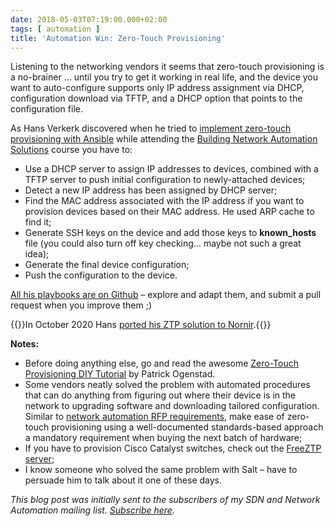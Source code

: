 ```yaml
---
date: 2018-05-03T07:19:00.000+02:00
tags: [ automation ]
title: 'Automation Win: Zero-Touch Provisioning'
---
```

Listening to the networking vendors it seems that zero-touch provisioning is a no-brainer … until you try to get it working in real life, and the device you want to auto-configure supports only IP address assignment via DHCP, configuration download via TFTP, and a DHCP option that points to the configuration file.

As Hans Verkerk discovered when he tried to [implement zero-touch provisioning with Ansible](https://github.com/hans-vvv/NetAutLab) while attending the [Building Network Automation Solutions](http://www.ipspace.net/Building_Network_Automation_Solutions) course you have to:
<!--more-->

-   Use a DHCP server to assign IP addresses to devices, combined with a TFTP server to push initial configuration to newly-attached devices;
-   Detect a new IP address has been assigned by DHCP server;
-   Find the MAC address associated with the IP address if you want to provision devices based on their MAC address. He used ARP cache to find it;
-   Generate SSH keys on the device and add those keys to **known\_hosts** file (you could also turn off key checking… maybe not such a great idea);
-   Generate the final device configuration;
-   Push the configuration to the device.

[All his playbooks are on Github](https://github.com/hans-vvv/NetAutLab) – explore and adapt them, and submit a pull request when you improve them ;)

{{<note update>}}In October 2020 Hans [ported his ZTP solution to Nornir](https://github.com/hans-vvv/NetAutLab/tree/master/nornir-ztp).{{</note>}}

**Notes:**

-   Before doing anything else, go and read the awesome [Zero-Touch Provisioning DIY Tutorial](https://networklore.com/ztp-tutorial/) by Patrick Ogenstad.
-   Some vendors neatly solved the problem with automated procedures that can do anything from figuring out where their device is in the network to upgrading software and downloading tailored configuration. Similar to [network automation RFP requirements](/2016/10/network-automation-rfp-requirements/), make ease of zero-touch provisioning using a well-documented standards-based approach a mandatory requirement when buying the next batch of hardware;
-   If you have to provision Cisco Catalyst switches, check out the [FreeZTP server](https://github.com/convergeone/freeztp);
-   I know someone who solved the same problem with Salt – have to persuade him to talk about it one of these days.

*This blog post was initially sent to the subscribers of my SDN and Network Automation mailing list. *[*Subscribe here*](http://www.ipspace.net/Subscribe/Five_SDN_Tips)*.*
